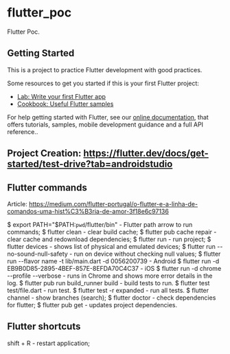 # flutter_poc

Flutter Poc.

## Getting Started

This is a project to practice Flutter development with good practices.

Some resources to get you started if this is your first Flutter project:

- [Lab: Write your first Flutter app](https://flutter.dev/docs/get-started/codelab)
- [Cookbook: Useful Flutter samples](https://flutter.dev/docs/cookbook)

For help getting started with Flutter, see our
[online documentation](https://flutter.dev/docs), that offers tutorials,
samples, mobile development guidance and a full API reference..

## Project Creation: https://flutter.dev/docs/get-started/test-drive?tab=androidstudio

## Flutter commands

Article: https://medium.com/flutter-portugal/o-flutter-e-a-linha-de-comandos-uma-hist%C3%B3ria-de-amor-3f18e6c97136

$ export PATH="$PATH:`pwd`/flutter/bin" - Flutter path arrow to run commands;
$ flutter clean - clear build cache;
$ flutter pub cache repair - clear cache and redownload dependencies;
$ flutter run - run project;
$ flutter devices - shows list of physical and emulated devices;
$ flutter run --no-sound-null-safety - run on device without checking null values;
$ flutter run --flavor name -t lib/main.dart -d 0056200739 - Android
$ flutter run -d EB9B0D85-2895-4BEF-857E-8EFDA70C4C37 - iOS
$ flutter run -d chrome --profile --verbose - runs in Chrome and shows more error details in the log.
$ flutter pub run build_runner build - build tests to run.
$ flutter test test/file.dart - run test.
$ flutter test -r expanded - run all tests.
$ flutter channel - show branches (search);
$ flutter doctor - check dependencies for flutter;
$ flutter pub get - updates project dependencies.

## Flutter shortcuts

shift + R - restart application;
